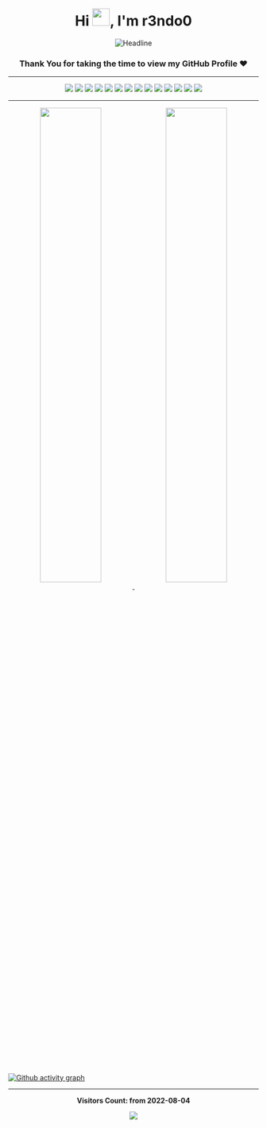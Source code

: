 <h1 align="center">
    <b>Hi <img src="https://media.giphy.com/media/hvRJCLFzcasrR4ia7z/giphy.gif" width="35">, I'm r3ndo0</b>
</h1>

<div align=center>
    <img src="https://readme-typing-svg.herokuapp.com?color=aad100&size=32&center=true&vCenter=true&width=600&height=50&lines=Front-End+Developer;Problem+Solver;Open-Source+Enthusiast" alt="Headline" />
</div>


<div align="center"> 

### Thank You for taking the time to view my GitHub Profile :heart:

</div>

-----

<div align="center">
    <img src="https://img.shields.io/badge/-HTML-E34F26?style=for-the-badge&logo=html5&logoColor=E34F26&labelColor=282828">
    <img src="https://img.shields.io/badge/-CSS-1572B6?style=for-the-badge&logo=css3&logoColor=1572B6&labelColor=282828">
        <img src="https://img.shields.io/badge/-JAVASCRIPT-F7DF1E?style=for-the-badge&logo=JavaScript&logoColor=F7DF1E&labelColor=282828">
    <img src="https://img.shields.io/badge/-Vue.js-4FC08D?style=for-the-badge&logo=Vue.js&logoColor=4FC08D&labelColor=282828">
        <img src="https://img.shields.io/badge/-Nuxt.js-00DC82?style=for-the-badge&logo=Nuxt.js&logoColor=00DC82&labelColor=282828">
                <img src="https://img.shields.io/badge/-React.JS-61DAFB?style=for-the-badge&logo=react&logoColor=61DAFB&labelColor=282828">
                                <img src="https://img.shields.io/badge/-Next.JS-000000?style=for-the-badge&logo=nextdotjs&logoColor=000000&labelColor=282828">
                                                                <img src="https://img.shields.io/badge/-Redux-764ABC?style=for-the-badge&logo=redux&logoColor=764ABC&labelColor=282828">
                                                                <img src="https://img.shields.io/badge/-Node.JS-339933?style=for-the-badge&logo=nodedotjs&logoColor=339933&labelColor=282828">
    <img src="https://img.shields.io/badge/-Tailwindcss-06B6D4?style=for-the-badge&logo=tailwindcss&logoColor=06B6D4&labelColor=282828">
        <img src="https://img.shields.io/badge/-Prisma-2D3748?style=for-the-badge&logo=prisma&logoColor=2D3748&labelColor=282828">
    <img src="https://img.shields.io/badge/-MongoDB-47A248?style=for-the-badge&logo=MongoDB&logoColor=47A248&labelColor=282828">
    <img src="https://img.shields.io/badge/-PostgreSQL-4169E1?style=for-the-badge&logo=PostgreSQL&logoColor=4169E1&labelColor=282828">
    <img src="https://img.shields.io/badge/-Git-F05032?style=for-the-badge&logo=Git&logoColor=F05032&labelColor=282828">




        

</div>


------


<p align="center">
    
<a href="https://github.com/anuraghazra/github-readme-stats">
  <img width="49.5%" align="center" src="https://github-readme-stats.vercel.app/api?username=r3ndo0&show_icons=true&theme=merko&hide_border=true&line_height=23.5" />
</a>
<a href="https://github.com/anuraghazra/github-readme-stats">
  <img width="49.5%" align="center" src="https://streak-stats.demolab.com?user=r3ndo0&theme=merko&hide_border=true&date_format=j%20M%5B%20Y%5D" />
</a>

</p>


[![Github activity graph](https://github-readme-activity-graph.cyclic.app/graph?username=r3ndo0&theme=merko&hide_border=true&point=68b487&title_color=aad100&color=68b487&radius=6)](https://github.com/r3ndo0/github-readme-activity-graph)

------

<div align="center">

<b>Visitors Count: from 2022-08-04</b>

<p align="center">
    <img align="center" src="https://profile-counter.glitch.me/{r3ndo0}/count.svg" />
</p>

</div>
